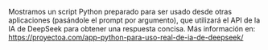 Mostramos un script Python preparado para ser usado desde otras aplicaciones (pasándole el prompt por argumento), que utilizará el API de la IA de DeepSeek para obtener una respuesta concisa. Más información en: https://proyectoa.com/app-python-para-uso-real-de-ia-de-deepseek/
